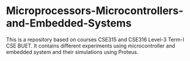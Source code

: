 # Microprocessors-Microcontrollers-and-Embedded-Systems
This is a repository based on courses CSE315 and CSE316 Level-3 Term-I CSE BUET. It contains different experiments using microcontroller and embedded system and their simulations using Proteus.
